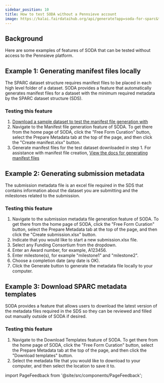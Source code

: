 ```yaml
---
sidebar_position: 10
title: How to test SODA without a Pennsieve account
image: https://kalai.fairdataihub.org/api/generate?app=soda-for-sparc&title=How%20to%20test%20SODA%20without%20a%20Pennsieve%20account&org=fairdataihub&description=
---
```


## Background

Here are some examples of features of SODA that can be tested without access to the Pennsieve platform.

## Example 1: Generating manifest files locally

The SPARC dataset structure requires manifest files to be placed in each high level folder of a dataset. SODA provides a feature that automatically generates manifest files for a dataset with the minimum required metadata by the SPARC dataset structure (SDS).

### Testing this feature

1. [Download a sample dataset to test the manifest file generation with](../../static/test-dataset.zip)
2. Navigate to the Manifest file generation feature of SODA. To get there from the home page of SODA, click the "Free Form Curation" button, select the Prepare Metadata tab at the top of the page, and then
   click the "Create manifest.xlsx" button.
3. Generate manifest files for the test dataset downloaded in step 1. For assistance with manifest file creation, [View the docs for generating manifest files](../Freeform%20Mode/prepare-metadata/create-manifest-files.md)

## Example 2: Generating submission metadata

The submission metadata file is an excel file required in the SDS that contains information about the dataset you are submitting and the milestones related to the submission.

### Testing this feature

1. Navigate to the submission metadata file generation feature of SODA. To get there from the home page of SODA, click the "Free Form Curation" button, select the Prepare Metadata tab at the top of the page, and then
   click the "Create submission.xlsx" button.
2. Indicate that you would like to start a new submission.xlsx file.
3. Select any Funding Consortium from the dropdown.
4. Enter an Award number, for example, A123456.
5. Enter milestone(s), for example "milestone1" and "milestone2".
6. Choose a completion date (any date is OK).
7. Click the Generate button to generate the metadata file locally to your computer.

## Example 3: Download SPARC metadata templates

SODA provides a feature that allows users to download the latest version of the metadata files required in the SDS so they can be reviewed and filled out manually outside of SODA if desired.

### Testing this feature

1. Navigate to the Download Templates feature of SODA. To get there from the home page of SODA, click the "Free Form Curation" button, select the Prepare Metadata tab at the top of the page, and then
   click the "Download templates" button.
2. Select the metadata file that you would like to download to your computer, and then select the location to save it to.

import PageFeedback from '@site/src/components/PageFeedback';

<PageFeedback />
